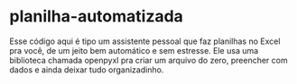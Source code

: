 # planilha-automatizada
Esse código aqui é tipo um assistente pessoal que faz planilhas no Excel pra você, de um jeito bem automático e sem estresse. Ele usa uma biblioteca chamada openpyxl pra criar um arquivo do zero, preencher com dados e ainda deixar tudo organizadinho.
